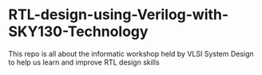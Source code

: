 # RTL-design-using-Verilog-with-SKY130-Technology
This repo is all about the informatic workshop held by VLSI System Design to help us learn and improve RTL design skills
